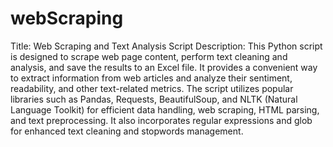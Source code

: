 # webScraping
Title: Web Scraping and Text Analysis Script
Description:
This Python script is designed to scrape web page content, perform text cleaning and analysis, and save the results to an Excel file. It provides a convenient way to extract information from web articles and analyze their sentiment, readability, and other text-related metrics.
The script utilizes popular libraries such as Pandas, Requests, BeautifulSoup, and NLTK (Natural Language Toolkit) for efficient data handling, web scraping, HTML parsing, and text preprocessing. It also incorporates regular expressions and glob for enhanced text cleaning and stopwords management.
